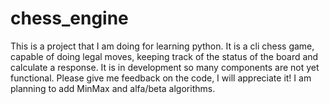 # chess_engine
This is a project that I am doing for learning python. It is a cli chess game, capable of doing legal moves, keeping track of the status of the board and calculate a response.
It is in development so many components are not yet functional.
Please give me feedback on the code, I will appreciate it!
I am planning to add MinMax and alfa/beta algorithms.

